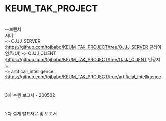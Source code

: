 # KEUM_TAK_PROJECT
#
--브랜치  
서버  
-> OJJJ_SERVER  :https://github.com/tojbabo/KEUM_TAK_PROJECT/tree/OJJJ_SERVER
  클라이언트(UI) 
  -> OJJJ_CLIENT             :https://github.com/tojbabo/KEUM_TAK_PROJECT/tree/OJJJ_CLIENT
  인공지능       
  -> artificail_intelligence :https://github.com/tojbabo/KEUM_TAK_PROJECT/tree/artificial_intelligence
#
#
3차 수행 보고서 - 200502
#
#
2차 설계 발표자료 및 보고서 
#
